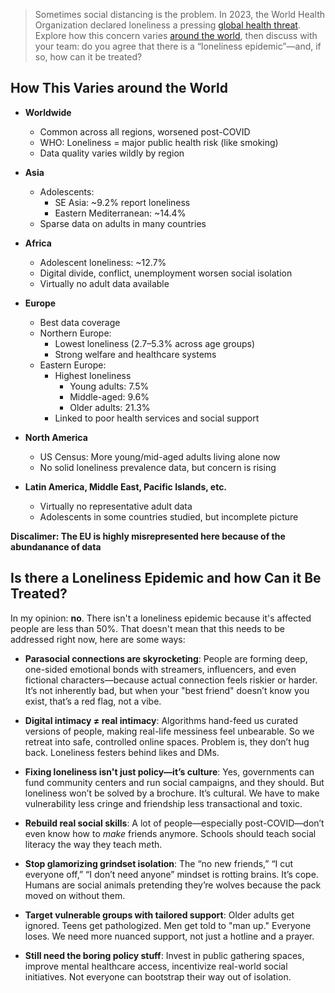 > Sometimes social distancing is the problem. In 2023, the World Health Organization declared loneliness a pressing [global health threat](https://www.theguardian.com/global-development/2023/nov/16/who-declares-loneliness-a-global-public-health-concern). Explore how this concern varies [around the world](https://www.sciencealert.com/global-review-finds-loneliness-is-a-common-and-harrowing-issue-we-are-overlooking), then discuss with your team: do you agree that there is a “loneliness epidemic”—and, if so, how can it be treated?

## How This Varies around the World

- **Worldwide**
  - Common across all regions, worsened post-COVID
  - WHO: Loneliness = major public health risk (like smoking)
  - Data quality varies wildly by region

- **Asia**
  - Adolescents:
    - SE Asia: ~9.2% report loneliness
    - Eastern Mediterranean: ~14.4%
  - Sparse data on adults in many countries

- **Africa**
  - Adolescent loneliness: ~12.7%
  - Digital divide, conflict, unemployment worsen social isolation
  - Virtually no adult data available

- **Europe**
  - Best data coverage
  - Northern Europe:
    - Lowest loneliness (2.7–5.3% across age groups)
    - Strong welfare and healthcare systems
  - Eastern Europe:
    - Highest loneliness
      - Young adults: 7.5%
      - Middle-aged: 9.6%
      - Older adults: 21.3%
    - Linked to poor health services and social support

- **North America**
  - US Census: More young/mid-aged adults living alone now
  - No solid loneliness prevalence data, but concern is rising

- **Latin America, Middle East, Pacific Islands, etc.**
  - Virtually no representative adult data
  - Adolescents in some countries studied, but incomplete picture

**Discalimer: The EU is highly misrepresented here because of the abundanance of data**

## Is there a Loneliness Epidemic and how Can it Be Treated?

In my opinion: **no**. There isn't a loneliness epidemic because it's affected people are less than 50%. That doesn't mean that this needs to be addressed right now, here are some ways:

- **Parasocial connections are skyrocketing**: People are forming deep, one-sided emotional bonds with streamers, influencers, and even fictional characters—because actual connection feels riskier or harder. It’s not inherently bad, but when your "best friend" doesn’t know you exist, that’s a red flag, not a vibe.

- **Digital intimacy ≠ real intimacy**: Algorithms hand-feed us curated versions of people, making real-life messiness feel unbearable. So we retreat into safe, controlled online spaces. Problem is, they don’t hug back. Loneliness festers behind likes and DMs.

- **Fixing loneliness isn't just policy—it’s culture**: Yes, governments can fund community centers and run social campaigns, and they should. But loneliness won’t be solved by a brochure. It’s cultural. We have to make vulnerability less cringe and friendship less transactional and toxic.

- **Rebuild real social skills**: A lot of people—especially post-COVID—don’t even know how to *make* friends anymore. Schools should teach social literacy the way they teach m*e*th.

- **Stop glamorizing grindset isolation**: The “no new friends,” “I cut everyone off,” “I don’t need anyone” mindset is rotting brains. It’s cope. Humans are social animals pretending they’re wolves because the pack moved on without them.

- **Target vulnerable groups with tailored support**: Older adults get ignored. Teens get pathologized. Men get told to "man up." Everyone loses. We need more nuanced support, not just a hotline and a prayer.

- **Still need the boring policy stuff**: Invest in public gathering spaces, improve mental healthcare access, incentivize real-world social initiatives. Not everyone can bootstrap their way out of isolation.
